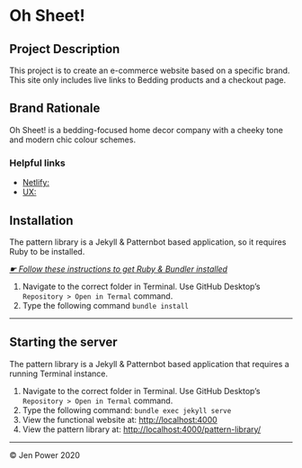 # Oh Sheet!

## Project Description

This project is to create an e-commerce website based on a specific brand. This site only includes live links to Bedding products and a checkout page.

## Brand Rationale

Oh Sheet! is a bedding-focused home decor company with a cheeky tone and modern chic colour schemes.

### Helpful links

- [Netlify:](https://jolly-gates-067adc.netlify.com/)
- [UX:](https://github.com/jen-power/ecommerce-pattern-library/issues/1)

## Installation

The pattern library is a Jekyll & Patternbot based application, so it requires Ruby to be installed.

[*☛ Follow these instructions to get Ruby & Bundler installed*](https://learn-the-web.algonquindesign.ca/courses/web-dev-4/install-more-developer-tools/)

1. Navigate to the correct folder in Terminal. Use GitHub Desktop’s `Repository > Open in Termal` command.
2. Type the following command `bundle install`

---

## Starting the server

The pattern library is a Jekyll & Patternbot based application that requires a running Terminal instance.

1. Navigate to the correct folder in Terminal. Use GitHub Desktop’s `Repository > Open in Termal` command.
2. Type the following command: `bundle exec jekyll serve`
3. View the functional website at: [http://localhost:4000](http://localhost:4000)
4. View the pattern library at: [http://localhost:4000/pattern-library/](http://localhost:4000/pattern-library/)

---

© Jen Power 2020
